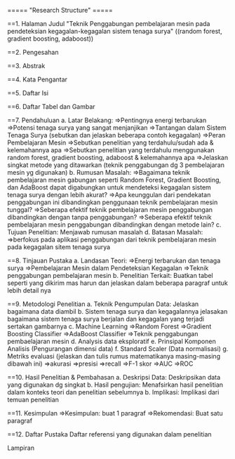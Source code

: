 ===== "Research Structure" =====

==1. Halaman Judul
"Teknik Penggabungan pembelajaran mesin pada pendeteksian kegagalan-kegagalan sistem tenaga surya"
((random forest, gradient boosting, adaboost))

==2. Pengesahan

==3. Abstrak

==4. Kata Pengantar

==5. Daftar Isi

==6. Daftar Tabel dan Gambar

==7. Pendahuluan
a. Latar Belakang:
=>Pentingnya energi terbarukan
=>Potensi tenaga surya yang sangat menjanjikan
=>Tantangan dalam Sistem Tenaga Surya (sebutkan dan jelaskan beberapa contoh kegagalan)
=>Peran Pembelajaran Mesin
=>Sebutkan penelitian yang terdahulu/sudah ada & kelemahannya apa
=>Sebutkan penelitian yang terdahulu menggunakan random forest, gradient boosting, adaboost & kelemahannya apa
=>Jelaskan singkat metode yang ditawarkan (teknik penggabungan dg 3 pembelajaran mesin yg digunakan)
b. Rumusan Masalah: 
=>Bagaimana teknik pembelajaran mesin gabungan seperti Random Forest, Gradient Boosting, dan AdaBoost dapat digabungkan 
untuk mendeteksi kegagalan sistem tenaga surya dengan lebih akurat?
=>Apa keunggulan dari pendekatan penggabungan ini dibandingkan penggunaan teknik pembelajaran mesin tunggal?
=>Seberapa efektif teknik pembelajaran mesin penggabungan dibandingkan dengan tanpa penggabungan?
=>Seberapa efektif teknik pembelajaran mesin penggabungan dibandingkan dengan metode lain?
c. Tujuan Penelitian:
Menjawab rumusan masalah
d. Batasan Masalah:
=>berfokus pada aplikasi penggabungan dari teknik pembelajaran mesin pada kegagalan sitem tenaga surya 

==8. Tinjauan Pustaka
a. Landasan Teori:
=>Energi terbarukan dan tenaga surya 
=>Pembelajaran Mesin dalam Pendeteksian Kegagalan
=>Teknik penggabungan pembelajaran mesin
b. Penelitian Terkait:
Buatkan tabel seperti yang dikirim mas harun dan jelaskan dalam beberapa paragraf untuk lebih detail nya

==9. Metodologi Penelitian
a. Teknik Pengumpulan Data:
Jelaskan bagaimana data diambil
b. Sistem tenaga surya dan kegagalannya
jelasakan bagaimana sistem tenaga surya berjalan dan kegagalan yang terjadi
sertakan gambarnya
c. Machine Learning
=>Random Forest
=>Gradient Boosting Classifier
=>AdaBoost Classifier
=>Teknik penggabungan pembaelajaran mesin
d. Analysis data eksploratif
e. Prinsipal Komponen Analisis (Pengurangan dimensi data)
f. Standard Scaler (Data normalisasi)
g. Metriks evaluasi (jelaskan dan tulis rumus matematikanya masing-masing dibawah ini)
=>akurasi
=>presisi
=>recall
=>F-1 skor
=>AUC
=>ROC

==10. Hasil Penelitian & Pembahasan
a. Deskripsi Data:
Deskripsikan data yang digunakan dg singkat
b. Hasil pengujian:
Menafsirkan hasil penelitian dalam konteks teori dan penelitian sebelumnya
b. Implikasi: 
Implikasi dari temuan penelitian

==11. Kesimpulan
=>Kesimpulan:
buat 1 paragraf
=>Rekomendasi: 
Buat satu paragraf

==12. Daftar Pustaka
Daftar referensi yang digunakan dalam penelitian

Lampiran
